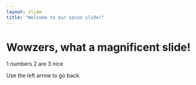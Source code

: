 ```yaml
---
layout: slide
title: "Welcome to our secon slide!"
---
```

# Wowzers, what a magnificent slide!

1 numbers
2 are
3 nice

Use the left arrow to go back.
